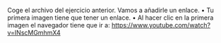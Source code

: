 Coge el archivo del ejercicio anterior. Vamos a añadirle un enlace.
• Tu primera imagen tiene que tener un enlace.
• Al hacer clic en la primera imagen el navegador tiene que ir a:
https://www.youtube.com/watch?v=INscMGmhmX4